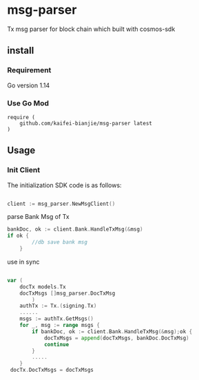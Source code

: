 # msg-parser
Tx msg parser for block chain which built with cosmos-sdk

## install

### Requirement

Go version 1.14

### Use Go Mod

```text
require (
    github.com/kaifei-bianjie/msg-parser latest
)
```

## Usage

### Init Client

The initialization SDK code is as follows:

```go

client := msg_parser.NewMsgClient()
```

parse Bank Msg of Tx 
```go
bankDoc, ok := client.Bank.HandleTxMsg(&msg)
if ok {
		//db save bank msg
	}
```

use in sync 
```go

var (
	docTx models.Tx
	docTxMsgs []msg_parser.DocTxMsg
    	)
	authTx := Tx.(signing.Tx)
	......
	msgs := authTx.GetMsgs()
	for _, msg := range msgs {
        if bankDoc, ok := client.Bank.HandleTxMsg(&msg);ok {
            docTxMsgs = append(docTxMsgs, bankDoc.DocTxMsg)
            continue
        }
        .....
    }
 docTx.DocTxMsgs = docTxMsgs

```